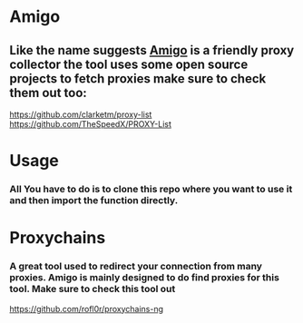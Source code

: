 # Amigo
## Like the name suggests [Amigo](https://github.com/Morgan-Phoenix/Amigo) is a friendly proxy collector the tool uses some open source projects to fetch proxies make sure to check them out too:
https://github.com/clarketm/proxy-list <br>
https://github.com/TheSpeedX/PROXY-List

# Usage

### All You have to do is to clone this repo where you want to use it and then import the function directly.

# Proxychains
### A great tool used to redirect your connection from many proxies. Amigo is mainly designed to do find proxies for this tool. Make sure to check this tool out
https://github.com/rofl0r/proxychains-ng
